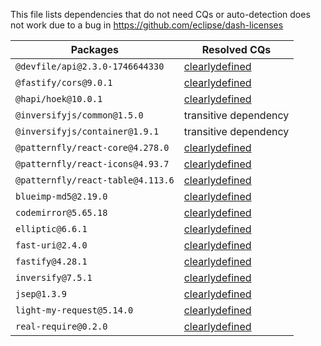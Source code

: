 This file lists dependencies that do not need CQs or auto-detection does not work due to a bug in https://github.com/eclipse/dash-licenses

| Packages | Resolved CQs |
| --- | --- |
| `@devfile/api@2.3.0-1746644330` | [clearlydefined](https://clearlydefined.io/definitions/npm/npmjs/@devfile/api/2.3.0-1746644330) |
| `@fastify/cors@9.0.1` | [clearlydefined](https://clearlydefined.io/definitions/npm/npmjs/@fastify/cors/9.0.1) |
| `@hapi/hoek@10.0.1` | [clearlydefined](https://clearlydefined.io/definitions/npm/npmjs/@hapi/hoek/10.0.1) |
| `@inversifyjs/common@1.5.0` | transitive dependency |
| `@inversifyjs/container@1.9.1` | transitive dependency |
| `@patternfly/react-core@4.278.0` | [clearlydefined](https://clearlydefined.io/definitions/npm/npmjs/@patternfly/react-core/4.278.0) |
| `@patternfly/react-icons@4.93.7` | [clearlydefined](https://clearlydefined.io/definitions/npm/npmjs/@patternfly/react-icons/4.93.7) |
| `@patternfly/react-table@4.113.6` | [clearlydefined](https://clearlydefined.io/definitions/npm/npmjs/@patternfly/react-table/4.113.6) |
| `blueimp-md5@2.19.0` | [clearlydefined](https://clearlydefined.io/definitions/npm/npmjs/-/blueimp-md5/2.19.0) |
| `codemirror@5.65.18` | [clearlydefined](https://clearlydefined.io/definitions/npm/npmjs/-/codemirror/5.65.18) |
| `elliptic@6.6.1` | [clearlydefined](https://clearlydefined.io/definitions/npm/npmjs/-/elliptic/6.6.1) |
| `fast-uri@2.4.0` | [clearlydefined](https://clearlydefined.io/definitions/npm/npmjs/-/fast-uri/2.4.0) |
| `fastify@4.28.1` | [clearlydefined](https://clearlydefined.io/definitions/npm/npmjs/-/fastify/4.28.1) |
| `inversify@7.5.1` | [clearlydefined](https://clearlydefined.io/definitions/npm/npmjs/-/inversify/7.5.1) |
| `jsep@1.3.9` | [clearlydefined](https://clearlydefined.io/definitions/npm/npmjs/-/jsep/1.3.9) |
| `light-my-request@5.14.0` | [clearlydefined](https://clearlydefined.io/definitions/npm/npmjs/-/light-my-request/5.14.0) |
| `real-require@0.2.0` | [clearlydefined](https://clearlydefined.io/definitions/npm/npmjs/-/real-require/0.2.0) |
